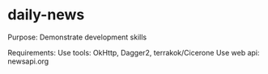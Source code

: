 # daily-news

Purpose:
Demonstrate development skills

Requirements:
Use tools: OkHttp, Dagger2, terrakok/Cicerone
Use web api: newsapi.org
